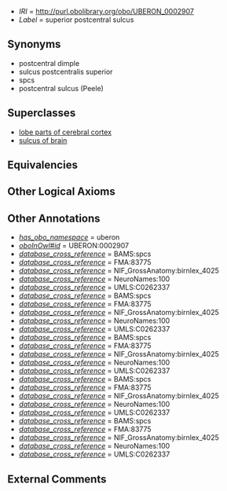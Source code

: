  * *IRI* = http://purl.obolibrary.org/obo/UBERON_0002907
 * *Label* = superior postcentral sulcus

## Synonyms

 * postcentral dimple
 * sulcus postcentralis superior
 * spcs
 * postcentral sulcus (Peele)

## Superclasses

 * [lobe parts of cerebral cortex](../../UBERON/22/UBERON_0003022.md)
 * [sulcus of brain](../../UBERON/18/UBERON_0013118.md)

## Equivalencies


## Other Logical Axioms


## Other Annotations

 * *[has_obo_namespace](../../ce/oboInOwl#hasOBONamespace.md)* = uberon
 * *[oboInOwl#id](../../id/oboInOwl#id.md)* = UBERON:0002907
 * *[database_cross_reference](../../ef/oboInOwl#hasDbXref.md)* = BAMS:spcs
 * *[database_cross_reference](../../ef/oboInOwl#hasDbXref.md)* = FMA:83775
 * *[database_cross_reference](../../ef/oboInOwl#hasDbXref.md)* = NIF_GrossAnatomy:birnlex_4025
 * *[database_cross_reference](../../ef/oboInOwl#hasDbXref.md)* = NeuroNames:100
 * *[database_cross_reference](../../ef/oboInOwl#hasDbXref.md)* = UMLS:C0262337
 * *[database_cross_reference](../../ef/oboInOwl#hasDbXref.md)* = BAMS:spcs
 * *[database_cross_reference](../../ef/oboInOwl#hasDbXref.md)* = FMA:83775
 * *[database_cross_reference](../../ef/oboInOwl#hasDbXref.md)* = NIF_GrossAnatomy:birnlex_4025
 * *[database_cross_reference](../../ef/oboInOwl#hasDbXref.md)* = NeuroNames:100
 * *[database_cross_reference](../../ef/oboInOwl#hasDbXref.md)* = UMLS:C0262337
 * *[database_cross_reference](../../ef/oboInOwl#hasDbXref.md)* = BAMS:spcs
 * *[database_cross_reference](../../ef/oboInOwl#hasDbXref.md)* = FMA:83775
 * *[database_cross_reference](../../ef/oboInOwl#hasDbXref.md)* = NIF_GrossAnatomy:birnlex_4025
 * *[database_cross_reference](../../ef/oboInOwl#hasDbXref.md)* = NeuroNames:100
 * *[database_cross_reference](../../ef/oboInOwl#hasDbXref.md)* = UMLS:C0262337
 * *[database_cross_reference](../../ef/oboInOwl#hasDbXref.md)* = BAMS:spcs
 * *[database_cross_reference](../../ef/oboInOwl#hasDbXref.md)* = FMA:83775
 * *[database_cross_reference](../../ef/oboInOwl#hasDbXref.md)* = NIF_GrossAnatomy:birnlex_4025
 * *[database_cross_reference](../../ef/oboInOwl#hasDbXref.md)* = NeuroNames:100
 * *[database_cross_reference](../../ef/oboInOwl#hasDbXref.md)* = UMLS:C0262337
 * *[database_cross_reference](../../ef/oboInOwl#hasDbXref.md)* = BAMS:spcs
 * *[database_cross_reference](../../ef/oboInOwl#hasDbXref.md)* = FMA:83775
 * *[database_cross_reference](../../ef/oboInOwl#hasDbXref.md)* = NIF_GrossAnatomy:birnlex_4025
 * *[database_cross_reference](../../ef/oboInOwl#hasDbXref.md)* = NeuroNames:100
 * *[database_cross_reference](../../ef/oboInOwl#hasDbXref.md)* = UMLS:C0262337

## External Comments

